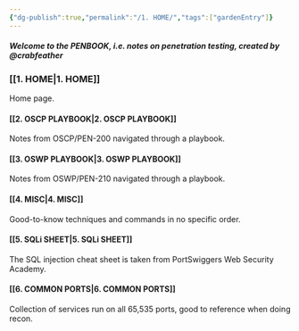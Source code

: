 ```yaml
---
{"dg-publish":true,"permalink":"/1. HOME/","tags":["gardenEntry"]}
---
```


##### Welcome to the PENBOOK, i.e. notes on penetration testing, created by @crabfeather

### [[1. HOME\|1. HOME]]
Home page.

#### [[2. OSCP PLAYBOOK\|2. OSCP PLAYBOOK]]
Notes from OSCP/PEN-200 navigated through a playbook.

#### [[3. OSWP PLAYBOOK\|3. OSWP PLAYBOOK]]
Notes from OSWP/PEN-210 navigated through a playbook.

#### [[4. MISC\|4. MISC]]
Good-to-know techniques and commands in no specific order.

#### [[5. SQLi SHEET\|5. SQLi SHEET]]
The SQL injection cheat sheet is taken from PortSwiggers Web Security Academy.

#### [[6. COMMON PORTS\|6. COMMON PORTS]]
Collection of services run on all 65,535 ports, good to reference when doing recon.
